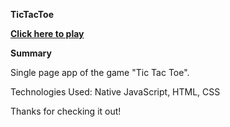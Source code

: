 **TicTacToe**


**[Click here to play](https://billhsiao.github.io/TicTacToe/)**



**Summary**

Single page app of the game "Tic Tac Toe".

Technologies Used: 
Native JavaScript, HTML, CSS

Thanks for checking it out!
